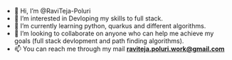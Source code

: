 - 👋 Hi, I’m @RaviTeja-Poluri
- 👀 I’m interested in Devloping my skills to full stack.
- 🌱 I’m currently learning python, quarkus and different algorithms.
- 💞️ I’m looking to collaborate on anyone who can help me achieve my goals (full stack devlopment and path finding algorithms).
- 📫 You can reach me through my mail **raviteja.poluri.work@gmail.com**

<!---
RaviTeja-Poluri/RaviTeja-Poluri is a ✨ special ✨ repository because its `README.md` (this file) appears on your GitHub profile.
You can click the Preview link to take a look at your changes.
--->
